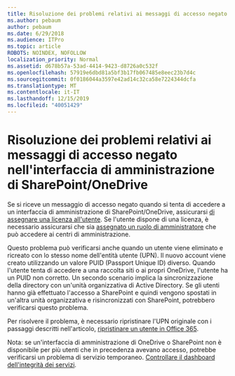 ```yaml
---
title: Risoluzione dei problemi relativi ai messaggi di accesso negato
ms.author: pebaum
author: pebaum
ms.date: 6/29/2018
ms.audience: ITPro
ms.topic: article
ROBOTS: NOINDEX, NOFOLLOW
localization_priority: Normal
ms.assetid: d678b57a-53ad-4414-9423-d8726a0c532f
ms.openlocfilehash: 57919e6dbd81a5bf3b17fb067485e8eec23b7d4c
ms.sourcegitcommit: 0f0186044a3597e42ad14c32ca58e7224344dcfa
ms.translationtype: MT
ms.contentlocale: it-IT
ms.lasthandoff: 12/15/2019
ms.locfileid: "40051429"
---
```

# <a name="troubleshoot-access-denied-messages-in-sharepointonedrive-admin-center"></a>Risoluzione dei problemi relativi ai messaggi di accesso negato nell'interfaccia di amministrazione di SharePoint/OneDrive

Se si riceve un messaggio di accesso negato quando si tenta di accedere a un interfaccia di amministrazione di SharePoint/OneDrive, assicurarsi [di assegnare una licenza all'utente](https://docs.microsoft.com/office365/admin/subscriptions-and-billing/assign-licenses-to-users?view=o365-worldwide&amp;tabs=One). Se l'utente dispone di una licenza, è necessario assicurarsi che sia [assegnato un ruolo di amministratore](https://docs.microsoft.com/office365/admin/add-users/about-admin-roles?view=o365-worldwide) che può accedere ai centri di amministrazione.

Questo problema può verificarsi anche quando un utente viene eliminato e ricreato con lo stesso nome dell'entità utente (UPN). Il nuovo account viene creato utilizzando un valore PUID (Passport Unique ID) diverso. Quando l'utente tenta di accedere a una raccolta siti o ai propri OneDrive, l'utente ha un PUID non corretto. Un secondo scenario implica la sincronizzazione della directory con un'unità organizzativa di Active Directory. Se gli utenti hanno già effettuato l'accesso a SharePoint e quindi vengono spostati in un'altra unità organizzativa e risincronizzati con SharePoint, potrebbero verificarsi questo problema.

Per risolvere il problema, è necessario ripristinare l'UPN originale con i passaggi descritti nell'articolo, [ripristinare un utente in Office 365](https://docs.microsoft.com/office365/admin/add-users/restore-user?view=o365-worldwide).

Nota: se un'interfaccia di amministrazione di OneDrive o SharePoint non è disponibile per più utenti che in precedenza avevano accesso, potrebbe verificarsi un problema di servizio temporaneo.  [Controllare il dashboard dell'integrità dei servizi](https://portal.office.com/adminportal/home#/servicehealth).


